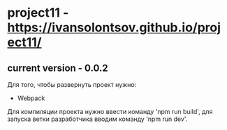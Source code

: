 # project11 - https://ivansolontsov.github.io/project11/ 
current version - 0.0.2
---
Для того, чтобы развернуть проект нужно:
- Webpack

Для компиляции проекта нужно ввести команду 'npm run build', для запуска ветки разработчика вводим команду 'npm run dev'.
